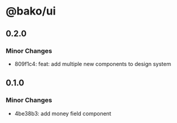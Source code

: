 # @bako/ui

## 0.2.0

### Minor Changes

- 809f1c4: feat: add multiple new components to design system

## 0.1.0

### Minor Changes

- 4be38b3: add money field component
